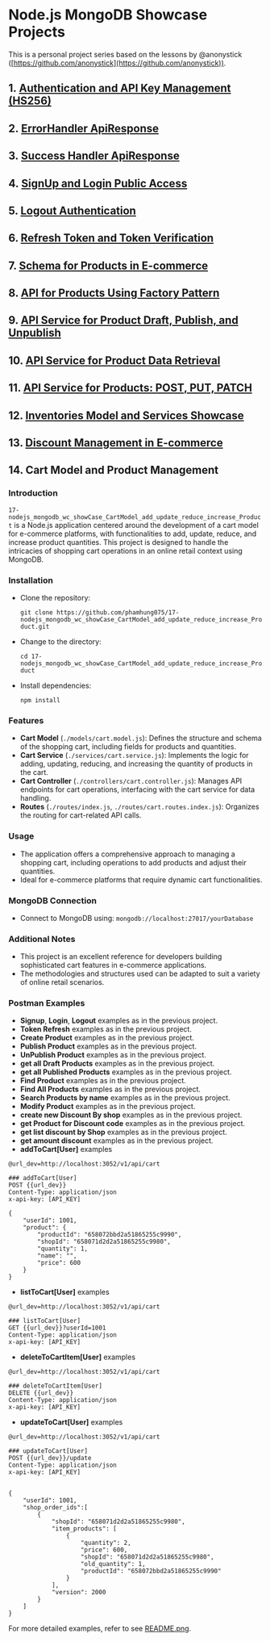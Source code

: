 # Node.js MongoDB Showcase Projects
This is a personal project series based on the lessons by @anonystick ([https://github.com/anonystick](https://github.com/anonystick)).
## 1. [Authentication and API Key Management (HS256)](https://github.com/phamhung075/2-nodejs_mongodb_wc_showCase_Dynamic_for_ApiKey_and_Permissions_HS256/tree/master)

## 2. [ErrorHandler ApiResponse](https://github.com/phamhung075/3-nodejs_mongodb_wc_showCase_ErrorHandler_API)

## 3. [Success Handler ApiResponse](https://github.com/phamhung075/4-nodejs_mongodb_wc_showCase_ApiResponseUseClass/tree/master?tab=readme-ov-file)

## 4. [SignUp and Login Public Access](https://github.com/phamhung075/5-nodejs_mongodb_wc_showCase_SignUpLogin)

## 5. [Logout Authentication](https://github.com/phamhung075/6-nodejs_mongodb_wc_showCase_LogoutAuthentication)
## 6. [Refresh Token and Token Verification](https://github.com/phamhung075/7-nodejs_mongodb_wc_showCase_RefreshToken_verifyToken)
## 7. [Schema for Products in E-commerce](https://github.com/phamhung075/8-nodejs_mongodb_wc_showCase_Schema_Products_Ecommerce)
## 8. [API for Products Using Factory Pattern](https://github.com/phamhung075/11-nodejs_mongodb_wc_showCase_Api_Service_use_Factory_Pattern_Products_Senior_lv)

## 9. [API Service for Product Draft, Publish, and Unpublish](https://github.com/phamhung075/12-nodejs_mongodb_wc_showCase_Api_Service_Products_isDraft_isPublish_unPublish)
## 10. [API Service for Product Data Retrieval](https://github.com/phamhung075/13-nodejs_mongodb_wc_showCase_Api_Service_Products_findAll_findOne_selectData_unSelectData)
## 11. [API Service for Products: POST, PUT, PATCH](https://github.com/phamhung075/14-nodejs_mongodb_wc_showCase_Api_Service_Products_POST_PUT_PATCH)
## 12. [Inventories Model and Services Showcase](https://github.com/phamhung075/15-nodejs_mongodb_wc_showCase_InventoriesModel_vs_Services)
## 13. [Discount Management in E-commerce](https://github.com/phamhung075/16-nodejs_mongodb_wc_showCase_Discount_in_eCommerce)

## 14. Cart Model and Product Management
### Introduction
`17-nodejs_mongodb_wc_showCase_CartModel_add_update_reduce_increase_Product` is a Node.js application centered around the development of a cart model for e-commerce platforms, with functionalities to add, update, reduce, and increase product quantities. This project is designed to handle the intricacies of shopping cart operations in an online retail context using MongoDB.

### Installation

- Clone the repository:

    `git clone https://github.com/phamhung075/17-nodejs_mongodb_wc_showCase_CartModel_add_update_reduce_increase_Product.git`
    
- Change to the directory:

    `cd 17-nodejs_mongodb_wc_showCase_CartModel_add_update_reduce_increase_Product`
    
- Install dependencies:

    `npm install`
    

### Features

- **Cart Model** (`./models/cart.model.js`): Defines the structure and schema of the shopping cart, including fields for products and quantities.
- **Cart Service** (`./services/cart.service.js`): Implements the logic for adding, updating, reducing, and increasing the quantity of products in the cart.
- **Cart Controller** (`./controllers/cart.controller.js`): Manages API endpoints for cart operations, interfacing with the cart service for data handling.
- **Routes** (`./routes/index.js`, `./routes/cart.routes.index.js`): Organizes the routing for cart-related API calls.

### Usage

- The application offers a comprehensive approach to managing a shopping cart, including operations to add products and adjust their quantities.
- Ideal for e-commerce platforms that require dynamic cart functionalities.

### MongoDB Connection

- Connect to MongoDB using: `mongodb://localhost:27017/yourDatabase`

### Additional Notes

- This project is an excellent reference for developers building sophisticated cart features in e-commerce applications.
- The methodologies and structures used can be adapted to suit a variety of online retail scenarios.
### Postman Examples


- **Signup**, **Login**, **Logout** examples as in the previous project.
- **Token Refresh** examples as in the previous project.
- **Create Product** examples as in the previous project.
- **Publish Product** examples as in the previous project.
- **UnPublish Product** examples as in the previous project.
- **get all Draft Products** examples as in the previous project.
- **get all Published Products** examples as in the previous project.
- **Find Product** examples as in the previous project.
- **Find All Products** examples as in the previous project.
- **Search Products by name** examples as in the previous project.
- **Modify Product** examples as in the previous project.
- **create new Discount By shop** examples as in the previous project.
- **get Product for Discount code** examples as in the previous project.
- **get list discount by Shop** examples as in the previous project.
- **get amount discount** examples as in the previous project.
- **addToCart[User]** examples
``` 
@url_dev=http://localhost:3052/v1/api/cart

### addToCart[User]
POST {{url_dev}}
Content-Type: application/json
x-api-key: [API_KEY]

{    
	"userId": 1001,
	"product": {
		"productId": "658072bbd2a51865255c9990",
		"shopId": "658071d2d2a51865255c9980",
		"quantity": 1,
		"name": "",
		"price": 600
	}
}
```
- **listToCart[User]** examples
``` 
@url_dev=http://localhost:3052/v1/api/cart

### listToCart[User]
GET {{url_dev}}?userId=1001
Content-Type: application/json
x-api-key: [API_KEY]

```
- **deleteToCartItem[User]** examples
``` 
@url_dev=http://localhost:3052/v1/api/cart

### deleteToCartItem[User]
DELETE {{url_dev}}
Content-Type: application/json
x-api-key: [API_KEY]

```
- **updateToCart[User]** examples
``` 
@url_dev=http://localhost:3052/v1/api/cart

### updateToCart[User]
POST {{url_dev}}/update
Content-Type: application/json
x-api-key: [API_KEY]


{    
    "userId": 1001,
    "shop_order_ids":[
        {
            "shopId": "658071d2d2a51865255c9980",
            "item_products": [
                {
                    "quantity": 2,
                    "price": 600,
                    "shopId": "658071d2d2a51865255c9980",
                    "old_quantity": 1,
                    "productId": "658072bbd2a51865255c9990"
                }
            ],
            "version": 2000
        }
    ]
}
```


For more detailed examples, refer to see [README.png](./README.png).
